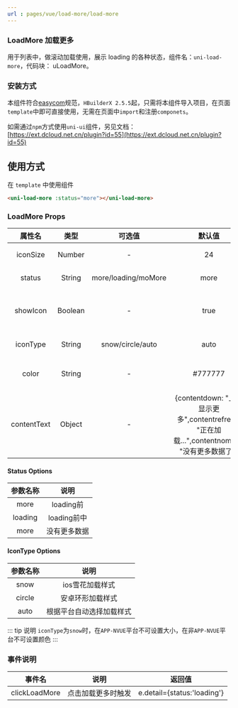 ```yaml
---
url : pages/vue/load-more/load-more
---
```


### LoadMore 加载更多

用于列表中，做滚动加载使用，展示 loading 的各种状态，组件名：``uni-load-more``，代码块： uLoadMore。

### 安装方式

本组件符合[easycom](https://uniapp.dcloud.io/collocation/pages?id=easycom)规范，`HBuilderX 2.5.5`起，只需将本组件导入项目，在页面`template`中即可直接使用，无需在页面中`import`和注册`componets`。

如需通过`npm`方式使用`uni-ui`组件，另见文档：[https://ext.dcloud.net.cn/plugin?id=55](https://ext.dcloud.net.cn/plugin?id=55)

## 使用方式

在 ``template`` 中使用组件

```html
<uni-load-more :status="more"></uni-load-more>
```


### LoadMore Props

|属性名			|类型		|	可选值											|默认值	|说明	|
|:-:				|:-:		|:-:												|:-:		|:-:														|
|iconSize		|Number	|-													|24			|指定图标大小			|
|status			|String	|more/loading/moMore				|more		|loading 的状态		|
|showIcon		|Boolean|-													|true		|是否显示 loading 图标				|
|iconType		|String	|snow/circle/auto						|auto		|指定图标样式|
|color			|String	|-													|#777777	|图标和文字颜色		|
|contentText|Object|-	|{contentdown: "上拉显示更多",contentrefresh: "正在加载...",contentnomore: "没有更多数据了"}|各状态文字说明	|


#### Status Options
|参数名称	|说明				|
|:-:		|:-:				|
|more		|loading前		|
|loading|loading前中	|
|more		|没有更多数据	|

#### IconType Options
|参数名称	|说明									|
|:-:		|:-:									|
|snow		|ios雪花加载样式				|
|circle	|安卓环形加载样式				|
|auto		|根据平台自动选择加载样式	|




::: tip 说明
`iconType`为`snow`时，在`APP-NVUE`平台不可设置大小，在非`APP-NVUE`平台不可设置颜色
:::


### 事件说明

|事件名					|说明				|返回值						|
|:-:						|:-:				|:-:						|
|clickLoadMore	|点击加载更多时触发	|e.detail={status:'loading'}|

